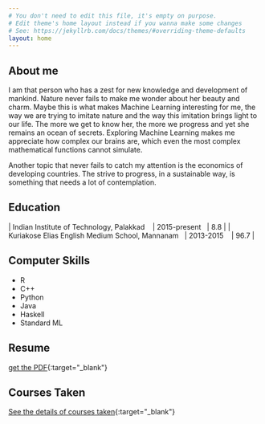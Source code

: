 ```yaml
---
# You don't need to edit this file, it's empty on purpose.
# Edit theme's home layout instead if you wanna make some changes
# See: https://jekyllrb.com/docs/themes/#overriding-theme-defaults
layout: home
---
```

## About me
I am that person who has a zest for new knowledge and development of mankind. Nature never fails to make me wonder about her beauty and charm. Maybe this is what makes Machine Learning interesting for me, the way we are trying to imitate nature and the way this imitation brings light to our life. The more we get to know her, the more we progress and yet she remains an ocean of secrets. Exploring Machine Learning makes me appreciate how complex our brains are, which even the most complex mathematical functions cannot simulate.  
  
Another topic that never fails to catch my attention is the economics of developing countries. The strive to progress, in a sustainable way, is something that needs a lot of contemplation. 


## Education  

| Indian Institute of Technology, Palakkad &nbsp;&nbsp;  | 2015-present &nbsp;&nbsp;| 8.8  |
| Kuriakose Elias English Medium School, Mannanam&nbsp;&nbsp; | 2013-2015 &nbsp;&nbsp;   | 96.7 |

## Computer Skills
- R
- C++
- Python
- Java
- Haskell
- Standard ML

## Resume
[get the PDF](/resources/Resume.pdf){:target="_blank"}

## Courses Taken
[See the details of courses taken](/courses.html){:target="_blank"}


